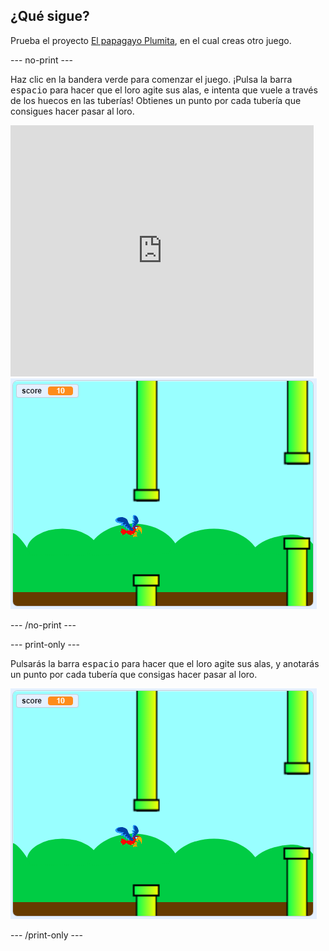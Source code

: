 ## ¿Qué sigue?

Prueba el proyecto [El papagayo Plumita](https://projects.raspberrypi.org/en/projects/flappy-parrot?utm_source=pathway&utm_medium=whatnext&utm_campaign=projects), en el cual creas otro juego.

\--- no-print \---

Haz clic en la bandera verde para comenzar el juego. ¡Pulsa la barra <kbd>espacio</kbd> para hacer que el loro agite sus alas, e intenta que vuele a través de los huecos en las tuberías! Obtienes un punto por cada tubería que consigues hacer pasar al loro.

<div class="scratch-preview">
  <iframe allowtransparency="true" width="485" height="402" src="https://scratch.mit.edu/projects/embed/258349724/?autostart=false" frameborder="0" scrolling="no"></iframe>
  <img src="images/flappy-parrot-showcase.png">
</div>

\--- /no-print \---

\--- print-only \---

Pulsarás la barra <kbd>espacio</kbd> para hacer que el loro agite sus alas, y anotarás un punto por cada tubería que consigas hacer pasar al loro.

![se está jugando el papagayo plumita](images/flappy-parrot-showcase.png)

\--- /print-only \---